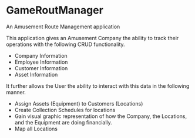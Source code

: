 # GameRoutManager
An Amusement Route Management application

This application gives an Amusement Company the ability to track their operations with the following CRUD functionality.

* Company Information
* Employee Information
* Customer Information
* Asset Information

It further allows the User the ability to interact with this data in the following manner.

* Assign Assets (Equipment) to Customers (Locations)
* Create Collection Schedules for locations
* Gain visual graphic representation of how the Company, the Locations, and the Equipment are doing financially.
* Map all Locations
